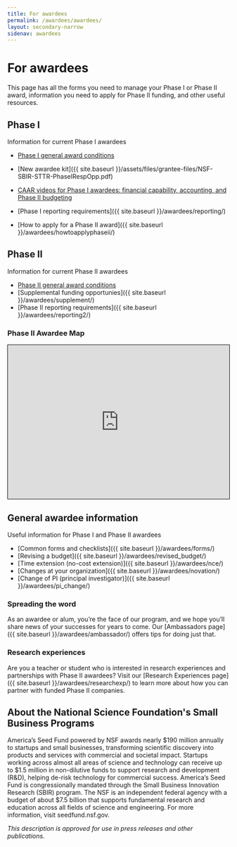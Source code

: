 ```yaml
---
title: For awardees
permalink: /awardees/awardees/
layout: secondary-narrow
sidenav: awardees
---
```

# For awardees

This page has all the forms you need to manage your Phase I or Phase II award, information you need to apply for Phase II funding, and other useful resources.


## Phase I

Information for current Phase I awardees

- [Phase I general award conditions](https://www.nsf.gov/awards/managing/special_conditions.jsp)
- [New awardee kit]({{ site.baseurl }}/assets/files/grantee-files/NSF-SBIR-STTR-PhaseIRespOpp.pdf)

- [CAAR videos for Phase I awardees: financial capability, accounting, and Phase II budgeting](https://www.youtube.com/playlist?list=PLGhBP1C7iCOmI1p5UtqYCXzmUL9SzSApv)
- [Phase I reporting requirements]({{ site.baseurl }}/awardees/reporting/)
- [How to apply for a Phase II award]({{ site.baseurl }}/awardees/howtoapplyphaseii/)

## Phase II

Information for current Phase II awardees

- [Phase II general award conditions](https://www.nsf.gov/awards/managing/special_conditions.jsp)
- [Supplemental funding opportunies]({{ site.baseurl }}/awardees/supplement/)
- [Phase II reporting requirements]({{ site.baseurl }}/awardees/reporting2/)

### Phase II Awardee Map
<iframe style="border:1px solid #000" width="100%" height="350" scrolling="no" frameborder="no" src="https://www.google.com/fusiontables/embedviz?q=select+col4+from+1T6tFw0G4Se29ehGIr7Us5Q3fZZveXKGGu4X8R6E&amp;viz=MAP&amp;h=false&amp;lat=39.09114204708225&amp;lng=-95.49757689882813&amp;t=1&amp;z=3.5&amp;l=col4&amp;y=2&amp;tmplt=2&amp;hml=GEOCODABLE"></iframe>

## General awardee information

Useful information for Phase I and Phase II awardees

- [Common forms and checklists]({{ site.baseurl }}/awardees/forms/)
- [Revising a budget]({{ site.baseurl }}/awardees/revised_budget/)
- [Time extension (no-cost extension)]({{ site.baseurl }}/awardees/nce/)
- [Changes at your organization]({{ site.baseurl }}/awardees/novation/)
- [Change of PI (principal investigator)]({{ site.baseurl }}/awardees/pi_change/)

### Spreading the word

As an awardee or alum, you’re the face of our program, and we hope you’ll share news of your successes for years to come. Our [Ambassadors page]({{ site.baseurl }}/awardees/ambassador/) offers tips for doing just that.

### Research experiences

Are you a teacher or student who is interested in research experiences and partnerships with Phase II awardees? Visit our [Research Experiences page]({{ site.baseurl }}/awardees/researchexp/) to learn more about how you can partner with funded Phase II companies.

## About the National Science Foundation's Small Business Programs

America’s Seed Fund powered by NSF awards nearly $190 million annually to startups and small businesses, transforming scientific discovery into products and services with commercial and societal impact. Startups working across almost all areas of science and technology can receive up to $1.5 million in non-dilutive funds to support research and development (R&D), helping de-risk technology for commercial success. America’s Seed Fund is congressionally mandated through the Small Business Innovation Research (SBIR) program. The NSF is an independent federal agency with a budget of about $7.5 billion that supports fundamental research and education across all fields of science and engineering. For more information, visit seedfund.nsf.gov.

_This description is approved for use in press releases and other publications._
